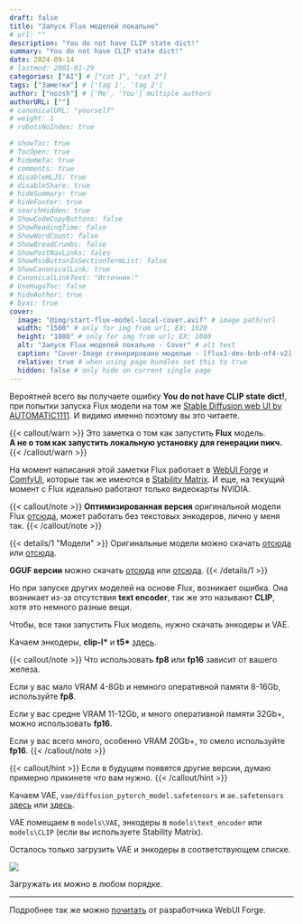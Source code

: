 ```yaml
---
draft: false
title: "Запуск Flux моделей локально"
# url: ""
description: "You do not have CLIP state dict!"
summary: "You do not have CLIP state dict!"
date: 2024-09-14
# lastmod: 2001-01-29
categories: ["AI"] # ["cat 1", "cat 2"]
tags: ["Заметки"] # ['tag 1', 'tag 2']
author: ["nozsh"] # ['Me', 'You'] multiple authors
authorURL: [""]
# canonicalURL: "yourself"
# weight: 1
# robotsNoIndex: true

# showToc: true
# TocOpen: true
# hidemeta: true
# comments: true
# disableHLJS: true
# disableShare: true
# hideSummary: true
# hideFooter: true
# searchHidden: true
# ShowCodeCopyButtons: false
# ShowReadingTime: false
# ShowWordCount: false
# ShowBreadCrumbs: false
# ShowPostNavLinks: fales
# ShowRssButtonInSectionTermList: false
# ShowCanonicalLink: true
# CanonicalLinkText: "Источник:"
# UseHugoToc: false
# hideAuthor: true
# byai: true
cover:
  image: "@img/start-flux-model-local-cover.avif" # image path/url
  width: "1500" # only for img from url; EX: 1920
  height: "1080" # only for img from url; EX: 1080
  alt: "Запуск Flux моделей локально - Cover" # alt text
  caption: "Cover-Image сгенерировано моделью - [flux1-dev-bnb-nf4-v2](https://huggingface.co/lllyasviel/flux1-dev-bnb-nf4?sl)" # display caption under cover
  relative: true # when using page bundles set this to true
  hidden: false # only hide on current single page
---
```


Вероятней всего вы получаете ошибку **You do not have CLIP state dict!**, при попытки запуска Flux модели на том же [Stable Diffusion web UI by AUTOMATIC1111](https://github.com/AUTOMATIC1111/stable-diffusion-webui?sl). И видимо именно поэтому вы это читаете.

{{< callout/warn >}}
Это заметка о том как запустить **Flux** модель.<br> **А не о том как запустить локальную установку для генерации пикч.**
{{< /callout/warn >}}

На момент написания этой заметки Flux работает в [WebUI Forge](https://github.com/lllyasviel/stable-diffusion-webui-forge?sl) и [ComfyUI](https://github.com/comfyanonymous/ComfyUI?sl), которые так же имеются в [Stability Matrix](https://github.com/LykosAI/StabilityMatrix?sl). И еще, на текущий момент с Flux идеально работают только видеокарты NVIDIA.

{{< callout/note >}}
**Оптимизированная версия** оригинальной модели Flux [отсюда](https://huggingface.co/lllyasviel/flux1-dev-bnb-nf4?sl), может работать без текстовых энкодеров, лично у меня так.
{{< /callout/note >}}

{{< details/1 "Модели" >}}
Оригинальные модели можно скачать [отсюда](https://huggingface.co/black-forest-labs/FLUX.1-dev?sl) или [отсюда](https://huggingface.co/black-forest-labs/FLUX.1-schnell?sl).

**GGUF версии** можно скачать [отсюда](https://huggingface.co/lllyasviel/FLUX.1-dev-gguf?sl) или [отсюда](https://huggingface.co/lllyasviel/FLUX.1-schnell-gguf?sl).
{{< /details/1 >}}

Но при запуске других моделей на основе Flux, возникает ошибка. Она возникает из-за отсутствия **text encoder**, так же это называют **CLIP**, хотя это немного разные вещи.

Чтобы, все таки запустить Flux модель, нужно скачать энкодеры и VAE.

Качаем энкодеры, **clip-l\*** и **t5\*** [здесь](https://huggingface.co/comfyanonymous/flux_text_encoders/tree/main?sl).

{{< callout/note >}}
Что использовать **fp8** или **fp16** зависит от вашего железа.

Если у вас мало VRAM 4-8Gb и немного оперативной памяти 8-16Gb, используйте **fp8**.

Если у вас средне VRAM 11-12Gb, и много оперативной памяти 32Gb+, можно использовать **fp16**.

Если у вас всего много, особенно VRAM 20Gb+, то смело используйте **fp16**.
{{< /callout/note >}}

{{< callout/hint >}}
Если в будущем появятся другие версии, думаю примерно прикинете что вам нужно.
{{< /callout/hint >}}

Качаем VAE, `vae/diffusion_pytorch_model.safetensors` и `ae.safetensors` [здесь](https://huggingface.co/black-forest-labs/FLUX.1-dev/tree/main?sl) или [здесь](https://huggingface.co/black-forest-labs/FLUX.1-schnell/tree/main?sl).

VAE помещаем в `models\VAE`, энкодеры в `models\text_encoder` или `models\CLIP` (если вы используете Stability Matrix).

Осталось только загрузить VAE и энкодеры в соответствующем списке.

![](@img/001-start-flux-model-local-load-vae-text-encoder-clip.avif)

Загружать их можно в любом порядке.

---

Подробнее так же можно [почитать](https://github.com/lllyasviel/stable-diffusion-webui-forge/discussions/1050?sl) от разработчика WebUI Forge.
